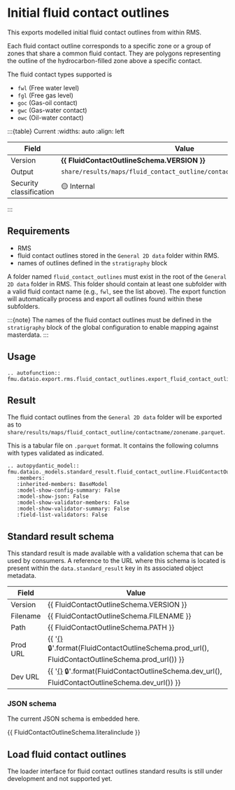 # Initial fluid contact outlines 

This exports modelled initial fluid contact outlines from within RMS.

Each fluid contact outline corresponds to a specific zone or a group of zones 
that share a common fluid contact. They are polygons representing the outline of
the hydrocarbon-filled zone above a specific contact.

The fluid contact types supported is 
- `fwl` (Free water level)
- `fgl` (Free gas level)
- `goc` (Gas-oil contact)
- `gwc` (Gas-water contact)
- `owc` (Oil-water contact)


:::{table} Current
:widths: auto
:align: left

| Field | Value |
| --- | --- |
| Version | **{{ FluidContactOutlineSchema.VERSION }}** |
| Output | `share/results/maps/fluid_contact_outline/contactname/zonename.parquet` |
| Security classification | 🟡 Internal |
:::

## Requirements

- RMS
- fluid contact outlines stored in the `General 2D data` folder within RMS.
- names of outlines defined in the `stratigraphy` block

A folder named `fluid_contact_outlines` must exist in the root of the `General 2D data`
folder in RMS. This folder should contain at least one subfolder with a valid fluid contact
name (e.g., `fwl`, see the list above). The export function will automatically process
and export all outlines found within these subfolders.

:::{note}
The names of the fluid contact outlines must be defined in the `stratigraphy` block of the
global configuration to enable mapping against masterdata.
:::

## Usage

```{eval-rst}
.. autofunction:: fmu.dataio.export.rms.fluid_contact_outlines.export_fluid_contact_outlines
```

## Result

The fluid contact outlines from the `General 2D data` folder will be exported as
to `share/results/maps/fluid_contact_outline/contactname/zonename.parquet`.

This is a tabular file on `.parquet` format. It contains
the following columns with types validated as indicated.

```{eval-rst}
.. autopydantic_model:: fmu.dataio._models.standard_result.fluid_contact_outline.FluidContactOutlineResultRow
   :members:
   :inherited-members: BaseModel
   :model-show-config-summary: False
   :model-show-json: False
   :model-show-validator-members: False
   :model-show-validator-summary: False
   :field-list-validators: False
```

## Standard result schema

This standard result is made available with a validation schema that can be
used by consumers. A reference to the URL where this schema is located is
present within the `data.standard_result` key in its associated object metadata.

| Field | Value |
| --- | --- |
| Version | {{ FluidContactOutlineSchema.VERSION }} |
| Filename | {{ FluidContactOutlineSchema.FILENAME }} |
| Path | {{ FluidContactOutlineSchema.PATH }} |
| Prod URL | {{ '[{}]({}) 🔒'.format(FluidContactOutlineSchema.prod_url(), FluidContactOutlineSchema.prod_url()) }}
| Dev URL | {{ '[{}]({}) 🔒'.format(FluidContactOutlineSchema.dev_url(), FluidContactOutlineSchema.dev_url()) }}

### JSON schema

The current JSON schema is embedded here.

{{ FluidContactOutlineSchema.literalinclude }}

## Load fluid contact outlines
The loader interface for fluid contact outlines standard results is still under development and not supported yet.
